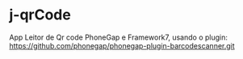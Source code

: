 # j-qrCode
App Leitor de Qr code PhoneGap e Framework7, usando o plugin: https://github.com/phonegap/phonegap-plugin-barcodescanner.git

